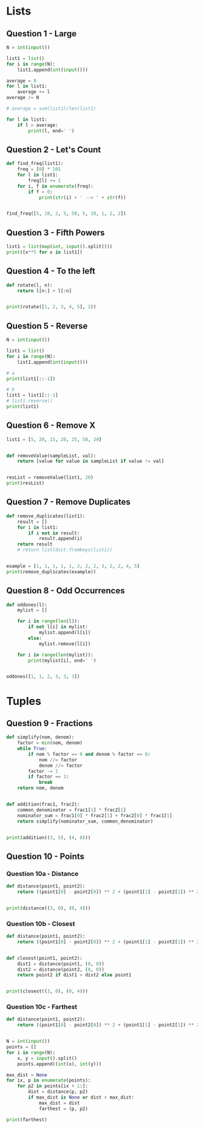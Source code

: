 # Lists

## Question 1 - Large

```python
N = int(input())

list1 = list()
for i in range(N):
    list1.append(int(input()))

average = 0
for l in list1:
    average += l
average /= N

# average = sum(list1)/len(list1)

for l in list1:
    if l > average:
        print(l, end=' ')
```



## Question 2 - Let's Count

```python
def find_freq(list1):
    freq = [0] * 101
    for l in list1:
        freq[l] += 1
    for i, f in enumerate(freq):
        if f > 0:
            print(str(i) + ' --> ' + str(f))


find_freq([5, 10, 2, 5, 50, 5, 10, 1, 2, 2])
```



## Question 3 - Fifth Powers

```python
list1 = list(map(int, input().split()))
print([x**5 for x in list1])
```

## Question 4 - To the left

```python
def rotate(l, n):
    return l[n:] + l[:n]


print(rotate([1, 2, 3, 4, 5], 2))
```



## Question 5 - Reverse

```python
N = int(input())

list1 = list()
for i in range(N):
    list1.append(int(input()))

# a
print(list1[::-1])

# b
list1 = list1[::-1]
# list1.reverse()
print(list1)
```


## Question 6 - Remove X

```python
list1 = [5, 20, 15, 20, 25, 50, 20]


def removeValue(sampleList, val):
    return [value for value in sampleList if value != val]


resList = removeValue(list1, 20)
print(resList)
```

## Question 7 - Remove Duplicates

```python
def remove_duplicates(list1):
    result = []
    for i in list1:
        if i not in result:
            result.append(i)
    return result
    # return list(dict.fromkeys(list1))


example = [1, 1, 1, 1, 1, 2, 2, 2, 3, 2, 2, 4, 5]
print(remove_duplicates(example))

```

## Question 8 - Odd Occurrences

```python
def oddones(l):
    mylist = []

    for i in range(len(l)):
        if not l[i] in mylist:
            mylist.append(l[i])
        else:
            mylist.remove(l[i])

    for i in range(len(mylist)):
        print(mylist[i], end=' ')


oddones([1, 1, 2, 3, 3, 3])
```

# Tuples

## Question 9 - Fractions

```python
def simplify(nom, denom):
    factor = min(nom, denom)
    while True:
        if nom % factor == 0 and denom % factor == 0:
            nom //= factor
            denom //= factor
        factor -= 1
        if factor == 1:
            break
    return nom, denom


def addition(frac1, frac2):
    common_denominator = frac1[1] * frac2[1]
    nominator_sum = frac1[0] * frac2[1] + frac2[0] * frac1[1]
    return simplify(nominator_sum, common_denominator)


print(addition((3, 5), (4, 8)))
```

## Question 10 - Points

### Question 10a - Distance

```python
def distance(point1, point2):
    return ((point1[0] - point2[0]) ** 2 + (point1[1] - point2[1]) ** 2) ** (1 / 2)


print(distance((3, 0), (0, 4)))
```

### Question 10b - Closest

```python
def distance(point1, point2):
    return ((point1[0] - point2[0]) ** 2 + (point1[1] - point2[1]) ** 2) ** (1 / 2)


def closest(point1, point2):
    dist1 = distance(point1, (0, 0))
    dist2 = distance(point2, (0, 0))
    return point2 if dist1 > dist2 else point1


print(closest((3, 0), (0, 4)))
```

### Question 10c - Farthest

```python
def distance(point1, point2):
    return ((point1[0] - point2[0]) ** 2 + (point1[1] - point2[1]) ** 2) ** (1 / 2)


N = int(input())
points = []
for i in range(N):
    x, y = input().split()
    points.append((int(x), int(y)))

max_dist = None
for ix, p in enumerate(points):
    for p2 in points[ix + 1:]:
        dist = distance(p, p2)
        if max_dist is None or dist > max_dist:
            max_dist = dist
            farthest = (p, p2)

print(farthest)
```

